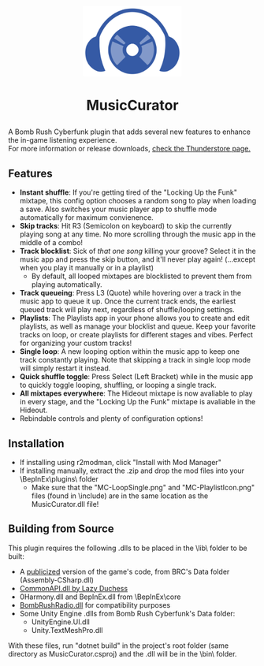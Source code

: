 <p align="center"> <img src="icon.png" alt="MusicCurator icon" width="200"/> </p> 
<h1> <p align="center" > MusicCurator </p> </h1> 

 A Bomb Rush Cyberfunk plugin that adds several new features to enhance the in-game listening experience.\
 For more information or release downloads, [check the Thunderstore page.](https://thunderstore.io/c/bomb-rush-cyberfunk/p/goatgirl/MusicCurator)
## Features
- **Instant shuffle**: If you're getting tired of the "Locking Up the Funk" mixtape, this config option chooses a random song to play when loading a save. Also switches your music player app to shuffle mode automatically for maximum convienence. 
- **Skip tracks**: Hit R3 (Semicolon on keyboard) to skip the currently playing song at any time. No more scrolling through the music app in the middle of a combo!
- **Track blocklist**: Sick of *that one song* killing your groove? Select it in the music app and press the skip button, and it'll never play again! (...except when you play it manually or in a playlist)
    - By default, all looped mixtapes are blocklisted to prevent them from playing automatically.
- **Track queueing**: Press L3 (Quote) while hovering over a track in the music app to queue it up. Once the current track ends, the earliest queued track will play next, regardless of shuffle/looping settings.
- **Playlists**: The Playlists app in your phone allows you to create and edit playlists, as well as manage your blocklist and queue. Keep your favorite tracks on loop, or create playlists for different stages and vibes. Perfect for organizing your custom tracks!
- **Single loop**: A new looping option within the music app to keep one track constantly playing. Note that skipping a track in single loop mode will simply restart it instead. 
- **Quick shuffle toggle**: Press Select (Left Bracket) while in the music app to quickly toggle looping, shuffling, or looping a single track.
- **All mixtapes everywhere**: The Hideout mixtape is now avaliable to play in every stage, and the "Locking Up the Funk" mixtape is avaliable in the Hideout. 
- Rebindable controls and plenty of configuration options!
## Installation
- If installing using r2modman, click "Install with Mod Manager"
- If installing manually, extract the .zip and drop the mod files into your \BepInEx\plugins\ folder
	- Make sure that the "MC-LoopSingle.png" and "MC-PlaylistIcon.png" files (found in \include\) are in the same location as the MusicCurator.dll file!
## Building from Source
This plugin requires the following .dlls to be placed in the \lib\ folder to be built:
- A [publicized](https://github.com/CabbageCrow/AssemblyPublicizer) version of the game's code, from BRC's Data folder (Assembly-CSharp.dll)
- [CommonAPI.dll by Lazy Duchess](https://github.com/LazyDuchess/BRC-CommonAPI/releases)
- 0Harmony.dll and BepInEx.dll from \BepInEx\core
- [BombRushRadio.dll](https://github.com/Kade-github/BombRushRadio/releases) for compatibility purposes
- Some Unity Engine .dlls from Bomb Rush Cyberfunk's Data folder:
   - UnityEngine.UI.dll
   - Unity.TextMeshPro.dll

With these files, run "dotnet build" in the project's root folder (same directory as MusicCurator.csproj) and the .dll will be in the \bin\ folder. 

